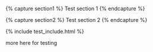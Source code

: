 {% capture section1 %}
Test section 1
{% endcapture %}

{% capture section2 %}
Test section 2
{% endcapture %}

{% include test_include.html %}

more here for testing